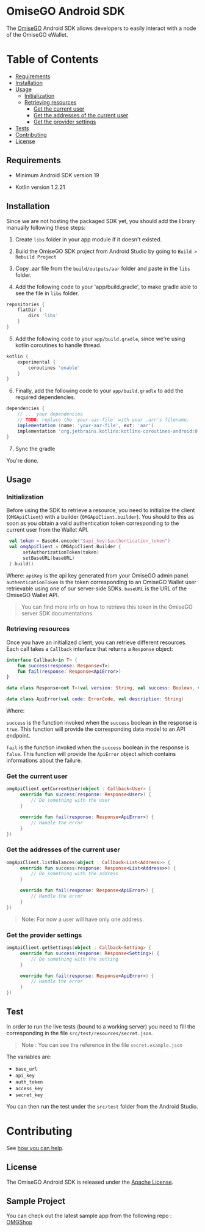 # OmiseGO Android SDK

The [OmiseGO](https://omisego.network) Android SDK allows developers to easily interact with a node of the OmiseGO eWallet.


# Table of Contents

- [Requirements](#requirements)
- [Installation](#installation)
- [Usage](#usage)
  - [Initialization](#initialization)
  - [Retrieving resources](#retrieving-resources)
    - [Get the current user](#get-the-current-user)
    - [Get the addresses of the current user](#get-the-addresses-of-the-current-user)
    - [Get the provider settings](#get-the-provider-settings)
- [Tests](#tests)
- [Contributing](#contributing)
- [License](#license)

## Requirements

- Minimum Android SDK version 19

- Kotlin version 1.2.21

## Installation

Since we are not hosting the packaged SDK yet, you should add the library manually following these steps:

1. Create `libs` folder in your app module if it doesn't existed.

2. Build the OmiseGO SDK project from Android Studio by going to `Build > Rebuild Project`

3. Copy .aar file from the `build/outputs/aar` folder and paste in the `libs` folder.

4. Add the following code to your 'app/build.gradle', to make gradle able to see the file in `libs` folder.

```groovy
repositories {
    flatDir {
        dirs 'libs'
    }
}
```

5. Add the following code to your `app/build.gradle`, since we're using kotlin coroutines to handle thread.

```groovy
kotlin {
    experimental {
        coroutines 'enable'
    }
}
```

6. Finally, add the following code to your `app/build.gradle` to add the required dependencies.

```groovy
dependencies {
    // ... your dependencies
    // TODO: replace the `your-aar-file` with your .arr's filename.
    implementation (name: 'your-aar-file', ext: 'aar') 
    implementation 'org.jetbrains.kotlinx:kotlinx-coroutines-android:0.19.3'
}
```

7. Sync the gradle

You're done.

## Usage

### Initialization

Before using the SDK to retrieve a resource, you need to initialize the client (`OMGApiClient`) with a builder (`OMGApiClient.builder`).
You should to this as soon as you obtain a valid authentication token corresponding to the current user from the Wallet API.

```kotlin
 val token = Base64.encode("$api_key:$authentication_token")
 val omgApiClient = OMGApiClient.Builder {
      setAuthorizationToken(token)
      setBaseURL(baseURL)
 }.build()
```

Where:
`apiKey` is the api key generated from your OmiseGO admin panel.
`authenticationToken` is the token corresponding to an OmiseGO Wallet user retrievable using one of our server-side SDKs.
`baseURL` is the URL of the OmiseGO Wallet API.
> You can find more info on how to retrieve this token in the OmiseGO server SDK documentations.

### Retrieving resources

Once you have an initialized client, you can retrieve different resources.
Each call takes a `Callback` interface that returns a `Response` object:

```kotlin
interface Callback<in T> {
    fun success(response: Response<T>)
    fun fail(response: Response<ApiError>)
}
```

```kotlin
data class Response<out T>(val version: String, val success: Boolean, val data: T)

data class ApiError(val code: ErrorCode, val description: String)
```

Where:

`success` is the function invoked when the `success` boolean in the response is `true`. This function will provide the corresponding data model to an API endpoint.

`fail` is the function invoked when the `success` boolean in the response is `false`. This function will provide the `ApiError` object which contains informations about the failure.

### Get the current user

```kotlin
omgApiClient.getCurrentUser(object : Callback<User> {
     override fun success(response: Response<User>) {
         // Do something with the user
     }

     override fun fail(response: Response<ApiError>) {
         // Handle the error
     }
})
```

### Get the addresses of the current user

```kotlin
omgApiClient.listBalances(object : Callback<List<Address>> {
     override fun success(response: Response<List<Address>>) {
         // Do something with the address
     }

     override fun fail(response: Response<ApiError>) {
         // Handle the error
     }
})
```

> Note: For now a user will have only one address.

### Get the provider settings

```kotlin
omgApiClient.getSettings(object : Callback<Setting> {
     override fun success(response: Response<Setting>) {
         // Do something with the setting
     }

     override fun fail(response: Response<ApiError>) {
         // Handle the error
     }
})
```

## Test
In order to run the live tests (bound to a working server) you need to fill the corresponding in the file `src/test/resources/secret.json`. 
> Note : You can see the reference in the file `secret.example.json`

The variables are:

* `base_url`
* `api_key`
* `auth_token`
* `access_key`
* `secret_key`

You can then run the test under the `src/test` folder from the Android Studio.

# Contributing

See [how you can help](.github/CONTRIBUTING.md).

## License

The OmiseGO Android SDK is released under the [Apache License](https://www.apache.org/licenses/LICENSE-2.0).

## Sample Project

You can check out the latest sample app from the following repo : [OMGShop](https://github.com/omisego/sample-android)

